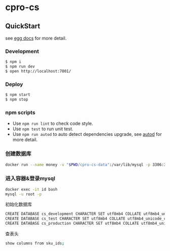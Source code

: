 # cpro-cs



## QuickStart

<!-- add docs here for user -->

see [egg docs][egg] for more detail.

### Development

```bash
$ npm i
$ npm run dev
$ open http://localhost:7001/
```

### Deploy

```bash
$ npm start
$ npm stop
```

### npm scripts

- Use `npm run lint` to check code style.
- Use `npm test` to run unit test.
- Use `npm run autod` to auto detect dependencies upgrade, see [autod](https://www.npmjs.com/package/autod) for more detail.


### 创建数据库
```bash
docker run --name money -v "$PWD/cpro-cs-data":/var/lib/mysql -p 3306:3306 -e MYSQL_ROOT_PASSWORD=kcvo -d mysql:5.7
```

### 进入容器&登录mysql
```bash
docker exec -it id bash
mysql -u root -p
```

初始化数据库
```bash
CREATE DATABASE cs_development CHARACTER SET utf8mb4 COLLATE utf8mb4_unicode_ci;
CREATE DATABASE cs_test CHARACTER SET utf8mb4 COLLATE utf8mb4_unicode_ci;
CREATE DATABASE cs_production CHARACTER SET utf8mb4 COLLATE utf8mb4_unicode_ci;
```

查表头
```bash
show columns from sku_ids;
```

[egg]: https://eggjs.org